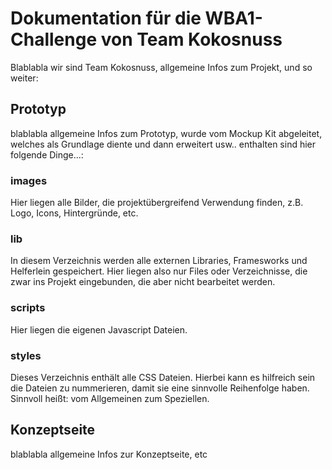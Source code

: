# Dokumentation für die WBA1-Challenge von Team Kokosnuss
Blablabla wir sind Team Kokosnuss, allgemeine Infos zum Projekt, und so weiter:

## Prototyp
blablabla allgemeine Infos zum Prototyp, wurde vom Mockup Kit abgeleitet, welches als Grundlage diente und dann erweitert usw.. enthalten sind hier folgende Dinge...:

### images
Hier liegen alle Bilder, die projektübergreifend Verwendung finden, z.B. Logo, Icons, Hintergründe, etc.

### lib
In diesem Verzeichnis werden alle externen Libraries, Framesworks und Helferlein gespeichert. Hier liegen also nur Files oder Verzeichnisse, die zwar ins Projekt eingebunden, die aber nicht bearbeitet werden.

### scripts
Hier liegen die eigenen Javascript Dateien.

### styles
Dieses Verzeichnis enthält alle CSS Dateien. Hierbei kann es hilfreich sein die Dateien zu nummerieren, damit sie eine sinnvolle Reihenfolge haben. Sinnvoll heißt: vom Allgemeinen zum Speziellen.

## Konzeptseite
blablabla allgemeine Infos zur Konzeptseite, etc
